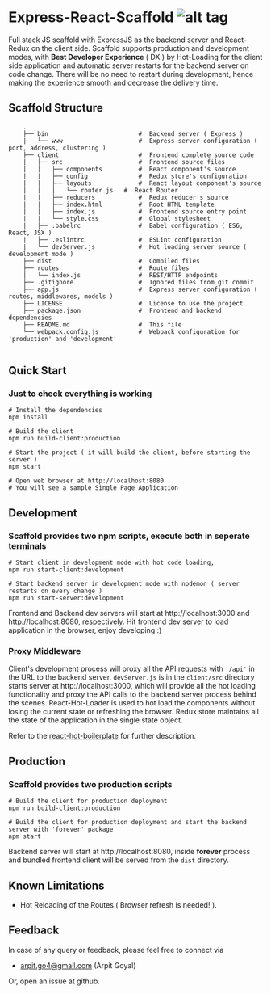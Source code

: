 
# Express-React-Scaffold ![alt tag](https://travis-ci.org/arpitgo4/Express-React-Scaffold.svg?branch=master)
Full stack JS scaffold with ExpressJS as the backend server and React-Redux on the client side. Scaffold supports production and development modes, with **Best Developer Experience** ( DX ) by Hot-Loading for the client side application and automatic server restarts for the backend server on code change. There will be no need to restart during development, hence making the experience smooth and decrease the delivery time.

## Scaffold Structure 

```
	.
	├── bin                         #  Backend server ( Express )
	|   └── www                     #  Express server configuration ( port, address, clustering )
	├── client                      #  Frontend complete source code                                
	|   ├── src                     #  Frontend source files
	|   |   ├── components          #  React component's source
	|   |   ├── config              #  Redux store's configuration
	|   |   ├── layouts             #  React layout component's source
	|   |   |   └── router.js 	#  React Router    
	|   |   ├── reducers            #  Redux reducer's source
	|   |   ├── index.html          #  Root HTML template
	|   |   ├── index.js            #  Frontend source entry point
	|   |   └── style.css           #  Global stylesheet
	|   ├── .babelrc                #  Babel configuration ( ES6, React, JSX )
	|   ├── .eslintrc               #  ESLint configuration
	|   └── devServer.js            #  Hot loading server source ( development mode )
	├── dist                        #  Compiled files     
	├── routes                      #  Route files
	|   └── index.js                #  REST/HTTP endpoints
	├── .gitignore                  #  Ignored files from git commit
	├── app.js                      #  Express server configuration ( routes, middlewares, models )
	├── LICENSE                     #  License to use the project
	├── package.json                #  Frontend and backend dependencies
	├── README.md                   #  This file
	└── webpack.config.js           #  Webpack configuration for 'production' and 'development' 
 
```

## Quick Start
### Just to check everything is working
```
# Install the dependencies
npm install

# Build the client 
npm run build-client:production

# Start the project ( it will build the client, before starting the server )
npm start

# Open web browser at http://localhost:8080
# You will see a sample Single Page Application
```

## Development
### Scaffold provides two npm scripts, execute both in seperate terminals
```	
# Start client in development mode with hot code loading,
npm run start-client:development

# Start backend server in development mode with nodemon ( server restarts on every change )
npm run start-server:development
```

Frontend and Backend dev servers will start at http://localhost:3000 and http://localhost:8080, respectively.
Hit frontend dev server to load application in the browser, enjoy developing :)

### Proxy Middleware
Client's development process will proxy all the API requests with `'/api'` in the URL to the backend server. `devServer.js` is in the `client/src` directory starts server at http://localhost:3000, which will provide all the hot loading functionality and proxy the API calls to the backend server process behind the scenes.
React-Hot-Loader is used to hot load the components without losing the current state or refreshing the browser. Redux store maintains all the state of the application in the single state object.

Refer to the [react-hot-boilerplate](https://github.com/gaearon/react-hot-boilerplate) for further description.
## Production
### Scaffold provides two production scripts
```
# Build the client for production deployment
npm run build-client:production

# Build the client for production deployment and start the backend server with 'forever' package
npm start 
```
Backend server will start at http://localhost:8080, inside **forever** process and bundled frontend client will be served from the `dist` directory.

## Known Limitations
* Hot Reloading of the Routes ( Browser refresh is needed! ).

## Feedback
In case of any query or feedback, please feel free to connect via
* arpit.go4@gmail.com (Arpit Goyal)

Or, open an issue at github.

